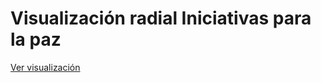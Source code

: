 # Visualización radial Iniciativas para la paz

[Ver visualización](https://github.com/AlejoBallesteros90/comision-verdad-graficas/blob/main/public/index.html)
